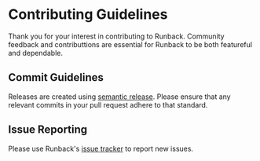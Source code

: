# Contributing Guidelines
Thank you for your interest in contributing to Runback. Community feedback and contributtions are essential for Runback to be both featureful and dependable.

## Commit Guidelines
Releases are created using [semantic release](https://semantic-release.gitbook.io/semantic-release/). Please ensure that any relevant commits in your pull request adhere to that standard.

## Issue Reporting
Please use Runback's [issue tracker](https://github.com/tristan-zander/runback/issues) to report new issues.
